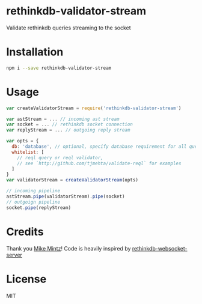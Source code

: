 # rethinkdb-validator-stream
Validate rethinkdb queries streaming to the socket

# Installation
```bash
npm i --save rethinkdb-validator-stream
```

# Usage
```js
var createValidatorStream = require('rethinkdb-validator-stream')

var astStream = ... // incoming ast stream
var socket = ... // rethinkdb socket connection
var replyStream = ... // outgoing reply stream

var opts = {
  db: 'database', // optional, specify database requirement for all queries
  whitelist: [
    // reql query or reql validator,
    // see `http://github.com/tjmehta/validate-reql` for examples
  ]
}
var validatorStream = createValidatorStream(opts)

// incoming pipeline
astStream.pipe(validatorStream).pipe(socket)
// outgoign pipeline
socket.pipe(replyStream)
```

# Credits
Thank you [Mike Mintz](https://github.com/mikemintz)! Code is heavily inspired by [rethinkdb-websocket-server](https://github.com/mikemintz/rethinkdb-websocket-server)

# License
MIT
